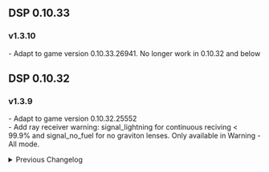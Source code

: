 ## DSP 0.10.33

### v1.3.10
\- Adapt to game version 0.10.33.26941. No longer work in 0.10.32 and below

## DSP 0.10.32

### v1.3.9
\- Adapt to game version 0.10.32.25552  
\- Add ray receiver warning: signal_lightning for continuous reciving < 99.9% and signal_no_fuel for no graviton lenses. Only available in Warning - All mode.  

<details>
<summary>Previous Changelog</summary>

## DSP 0.10.31

### v1.3.8
\- Add blueprint error signal 404. Only available in local planet and Warning - All mode.  

### v1.3.7
\- Let siginal picker window doesn't close when clicking outside.  

### v1.3.6
\- Add spraycoater signal status 600 (no proliferator)  
\- Change camera locate from middle click to ctrl + left click.  

### v1.3.5
\- Add signal picker subcategory Recording Mode.  
\- Add spraycoater signal status 601 (no input belt) and 602 (no output belt)  

## DSP 0.10.30

### v1.3.4
\- Auto query the item/recipe under mouse cursor while opening the panel.  
\- Middle click on warning signal to let camera loop through the entities on the local planet.  

### v1.3.3 
\- Add recipe picker subcategory extra product, production speedup. Add color code for proliferator mode.  

### v1.3.2 
\- Fix a bug that subtype comboBox doesn't initialize.  

### v1.3.1 (DSP 0.10.30.23350)
\- Fix a bug that make Interstellar Routes button not work.  
\- (Nebula client) Fix top warning doesn't refresh when the mod window closes.  

### v1.3.0 (DSP 0.10.30.22292)
\- Add subcategory dropdown.  
\- Make picker window draggable.  

### v1.2.3 (DSP 0.10.29.21950)  
\- Add Nebula 0.9.1 compat.  

### v1.2.2 (DSP 0.10.28.21247)  
\- Remove query warning group when right click.  
\- Add BetterWarningIcons compat.  

### v1.2.1 (DSP 0.10.28.20829)  
\- Adapt to CommonAPI 1.6.0  

## DSP 0.9.27

### v1.2.0 (DSP 0.9.27.15466)
\- Add Auto Clear Query.  
\- Matrix production is now searchable.  
\- Add DSPMoreRecipes, GenesisBook compat.  
\- Add Chinese translation.  

### v1.1.0
\- Show power status.  
\- Show all count in picker window.  
\- Remove warning when the entity destroyed.  
\- Fix blank warning.  

### v1.0.1 
\- Fix mod dependency error.  
\- Fix incorrect planet when searching by warning.  

### v1.0.0
\- Initial release. (DSP 0.9.27.15033)  

</details>